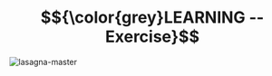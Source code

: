 # $${\color{grey}LEARNING -- Exercise}$$
![lasagna-master](https://user-images.githubusercontent.com/65892342/231381822-8d5668ff-bf03-4880-8697-a45e22ff712b.svg)
